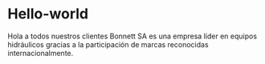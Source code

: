 # Hello-world

Hola a todos nuestros clientes
Bonnett SA es una empresa líder en equipos hidráulicos gracias a la participación de marcas reconocidas internacionalmente.
